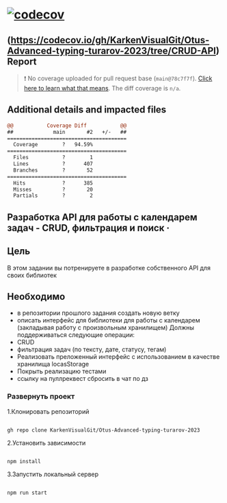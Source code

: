 # [![codecov](https://codecov.io/gh/KarkenVisualGit/Otus-Advanced-typing-turarov-2023/graph/badge.svg?token=izppGKtvSy)](https://codecov.io/gh/KarkenVisualGit/Otus-Advanced-typing-turarov-2023/tree/CRUD-API)

## (https://codecov.io/gh/KarkenVisualGit/Otus-Advanced-typing-turarov-2023/tree/CRUD-API) Report

> :exclamation: No coverage uploaded for pull request base (`main@78c7f7f`). [Click here to learn what that means](https://docs.codecov.io/docs/error-reference?utm_medium=referral&utm_source=github&utm_content=checks&utm_campaign=pr+comments&utm_term=Karken+Turarov#section-missing-base-commit). The diff coverage is `n/a`.

## Additional details and impacted files

```diff
@@           Coverage Diff           @@
##             main       #2   +/-   ##
=======================================
  Coverage        ?   94.59%
=======================================
  Files           ?        1
  Lines           ?      407
  Branches        ?       52
=======================================
  Hits            ?      385
  Misses          ?       20
  Partials        ?        2

```

## Разработка API для работы с календарем задач - CRUD, фильтрация и поиск &middot;

## Цель

В этом задании вы потренируете в разработке собственного API для своих библиотек

## Необходимо

- в репозитории прошлого задания создать новую ветку
- описать интерфейс для библиотеки для работы с календарем (закладывая работу с произвольным хранилищем) Должны поддерживаться следующие операции:
- CRUD
- фильтрация задач (по тексту, дате, статусу, тегам)
- Реализовать преложенный интерфейс с использованием в качестве хранилища locasStorage
- Покрыть реализацию тестами
- ссылку на пуллреквест сбросить в чат по дз

### Развернуть проект

1.Клонировать репозиторий

```shell

gh repo clone KarkenVisualGit/Otus-Advanced-typing-turarov-2023

```

2.Установить зависимости

```shell

npm install

```

3.Запустить локальный сервер

```shell

npm run start
```
